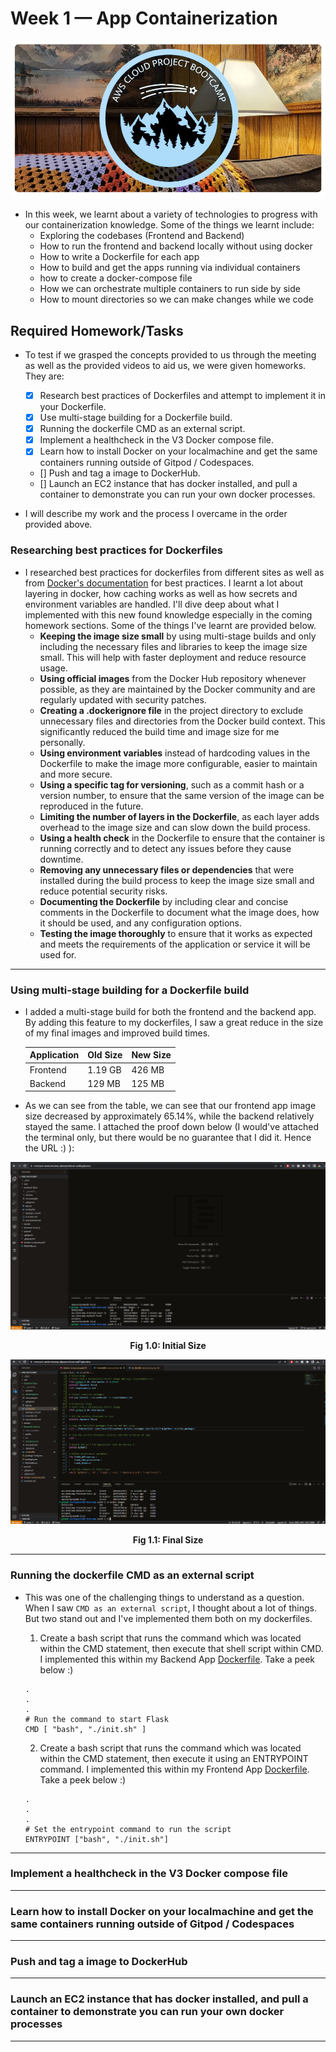 # Week 1 — App Containerization
![Conceptual Diagram (Napkin)](assets/AWS-Bootcamp_Banner.jpg)
- In this week, we learnt about a variety of technologies to progress with our containerization knowledge. Some of the things we learnt include: 
    * Exploring the codebases (Frontend and Backend)
    * How to run the frontend and backend locally without using docker
    * How to write a Dockerfile for each app
    * How to build and get the apps running via individual containers
    * how to create a docker-compose file
    * How we can orchestrate multiple containers to run side by side
    * How to mount directories so we can make changes while we code

## Required Homework/Tasks
- To test if we grasped the concepts provided to us through the meeting as well as the provided videos to aid us, we were given homeworks. They are:
    - [X] Research best practices of Dockerfiles and attempt to implement it in your Dockerfile.
    - [X] Use multi-stage building for a Dockerfile build.
    - [X] Running the dockerfile CMD as an external script.
    - [X] Implement a healthcheck in the V3 Docker compose file.
    - [X] Learn how to install Docker on your localmachine and get the same containers running outside of Gitpod / Codespaces.
    - [] Push and tag a image to DockerHub.
    - [] Launch an EC2 instance that has docker installed, and pull a container to demonstrate you can run your own docker processes. 

- I will describe my work and the process I overcame in the order provided above.

### Researching best practices for Dockerfiles
- I researched best practices for dockerfiles from different sites as well as from [Docker's documentation](https://docs.docker.com/develop/develop-images/dockerfile_best-practices/) for best practices. I learnt a lot about layering in docker, how caching works as well as how secrets and environment variables are handled. I'll dive deep about what I implemented with this new found knowledge especially in the coming homework sections. Some of the things I've learnt are provided below.
    - **Keeping the image size small** by using multi-stage builds and only including the necessary files and libraries to keep the image size small. This will help with faster deployment and reduce resource usage.
    - **Using official images** from the Docker Hub repository whenever possible, as they are maintained by the Docker community and are regularly updated with security patches.
    - **Creating a .dockerignore file** in the project directory to exclude unnecessary files and directories from the Docker build context. This significantly reduced the build time and image size for me personally.
    - **Using environment variables** instead of hardcoding values in the Dockerfile to make the image more configurable, easier to maintain and more secure.
    - **Using a specific tag for versioning**, such as a commit hash or a version number, to ensure that the same version of the image can be reproduced in the future.
    - **Limiting the number of layers in the Dockerfile**, as each layer adds overhead to the image size and can slow down the build process.
    - **Using a health check** in the Dockerfile to ensure that the container is running correctly and to detect any issues before they cause downtime.
    - **Removing any unnecessary files or dependencies** that were installed during the build process to keep the image size small and reduce potential security risks.
    - **Documenting the Dockerfile** by including clear and concise comments in the Dockerfile to document what the image does, how it should be used, and any configuration options.
    - **Testing the image thoroughly** to ensure that it works as expected and meets the requirements of the application or service it will be used for.

----------------------

### Using multi-stage building for a Dockerfile build
- I added a multi-stage build for both the frontend and the backend app. By adding this feature to my dockerfiles, I saw a great reduce in the size of my final images and improved build times.

    | Application 	| Old Size 	| New Size 	|
    |-------------	|----------	|----------	|
    | Frontend    	|  1.19 GB 	|  426 MB  	|
    | Backend     	|  129 MB  	|  125 MB  	|

- As we can see from the table, we can see that our frontend app image size decreased by approximately 65.14%, while the backend relatively stayed the same. I attached the proof down below (I would've attached the terminal only, but there would be no guarantee that I did it. Hence the URL :) ):

![Logical Diagram (Application)](assets/week-1/old-size.png)
<div align="center" style="font-weight: bold; margin-bottom:12px; padding-top:0px">Fig 1.0: Initial Size</div>


![Logical Diagram (Application)](assets/week-1/new-size.png)
<div align="center" style="font-weight: bold; margin-bottom:12px; padding-top:0px">Fig 1.1: Final Size</div>

----------------------

### Running the dockerfile CMD as an external script
- This was one of the challenging things to understand as a question. When I saw ``CMD as an external script``, I thought about a lot of things. But two stand out and I've implemented them both on my dockerfiles.

    1. Create a bash script that runs the command which was located within the CMD statement, then execute that shell script within CMD. I implemented this within my Backend App [Dockerfile](https://github.com/MannyNe/AWS-bootcamp/blob/week-1/backend-flask/Dockerfile). Take a peek below :)

    ```
    .
    .
    .
    # Run the command to start Flask
    CMD [ "bash", "./init.sh" ]
    ```
    2. Create a bash script that runs the command which was located within the CMD statement, then execute it using an ENTRYPOINT command. I implemented this within my Frontend App [Dockerfile](https://github.com/MannyNe/AWS-bootcamp/blob/week-1/frontend-react-js/Dockerfile). Take a peek below :)

    ```
    .
    .
    .
    # Set the entrypoint command to run the script
    ENTRYPOINT ["bash", "./init.sh"]
    ```

----------------------
### Implement a healthcheck in the V3 Docker compose file

----------------------
### Learn how to install Docker on your localmachine and get the same containers running outside of Gitpod / Codespaces

----------------------
### Push and tag a image to DockerHub

----------------------
### Launch an EC2 instance that has docker installed, and pull a container to demonstrate you can run your own docker processes

----------------------
